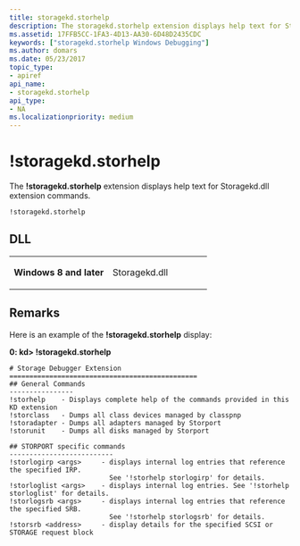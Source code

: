 ```yaml
---
title: storagekd.storhelp
description: The storagekd.storhelp extension displays help text for Storagekd.dll extension commands.
ms.assetid: 17FFB5CC-1FA3-4D13-AA30-6D48D2435CDC
keywords: ["storagekd.storhelp Windows Debugging"]
ms.author: domars
ms.date: 05/23/2017
topic_type:
- apiref
api_name:
- storagekd.storhelp
api_type:
- NA
ms.localizationpriority: medium
---
```


# !storagekd.storhelp


The **!storagekd.storhelp** extension displays help text for Storagekd.dll extension commands.

```dbgcmd
!storagekd.storhelp 
```

## <span id="DLL"></span><span id="dll"></span>DLL


<table>
<colgroup>
<col width="50%" />
<col width="50%" />
</colgroup>
<tbody>
<tr class="odd">
<td align="left"><p><strong>Windows 8 and later</strong></p></td>
<td align="left"><p>Storagekd.dll</p></td>
</tr>
</tbody>
</table>

 

Remarks
-------

Here is an example of the **!storagekd.storhelp** display:

**0: kd&gt; !storagekd.storhelp**

```dbgcmd
# Storage Debugger Extension
===============================================
## General Commands
----------------
!storhelp    - Displays complete help of the commands provided in this KD extension
!storclass   - Dumps all class devices managed by classpnp
!storadapter - Dumps all adapters managed by Storport
!storunit    - Dumps all disks managed by Storport

## STORPORT specific commands
--------------------------
!storlogirp <args>     - displays internal log entries that reference the specified IRP.
                         See '!storhelp storlogirp' for details.
!storloglist <args>    - displays internal log entries. See '!storhelp storloglist' for details.
!storlogsrb <args>     - displays internal log entries that reference the specified SRB.
                         See '!storhelp storlogsrb' for details.
!storsrb <address>     - display details for the specified SCSI or STORAGE request block
```

 

 






